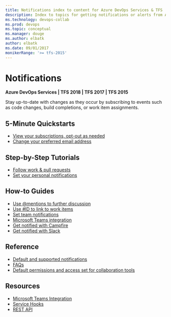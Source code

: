 ```yaml
---
title: Notifications index to content for Azure DevOps Services & TFS
description: Index to topics for getting notifications or alerts from Azure DevOps Services or TFS  
ms.technology: devops-collab
ms.prod: devops
ms.topic: conceptual
ms.manager: douge
ms.author: elbatk
author: elbatk
ms.date: 09/01/2017
monikerRange: '>= tfs-2015'
---
```



# Notifications  

**Azure DevOps Services | TFS 2018 | TFS 2017 | TFS 2015**
 
Stay up-to-date with changes as they occur by subscribing to events such as code changes, build completions, or work item assignments.  

<!---
## Overview
  [What are notifications?](about-notifications.md)
-->

## 5-Minute Quickstarts  
- [View your subscriptions, opt-out as needed](unsubscribe-default-notification.md)  
- [Change your preferred email address](change-email-address.md)  
 

## Step-by-Step Tutorials  
- [Follow work & pull requests](../boards/work-items/follow-work-items.md?toc=/azure/devops/notifications/toc.json&bc=/azure/devops/notifications/breadcrumb/toc.json) 
- [Set your personal notifications](howto-manage-personal-notifications.md)


<!---
## Concepts 

- [Events, subscriptions, notification types, and roles](events-subscribers-notification-types.md)
-->

## How-to Guides  
- [Use @mentions to further discussion](at-mentions.md)
- [Use #ID to link to work items](add-links-to-work-items.md) 
- [Set team notifications](howto-manage-team-notifications.md)
- [Microsoft Teams integration](../service-hooks/services/teams.md?toc=/azure/devops/notifications/toc.json&bc=/azure/devops/notifications/breadcrumb/toc.json)
- [Get notified with Campfire](../service-hooks/services/campfire.md?toc=/azure/devops/notifications/toc.json&bc=/azure/devops/notifications/breadcrumb/toc.json)
- [Get notified with Slack](../service-hooks/services//slack.md?toc=/azure/devops/notifications/toc.json&bc=/azure/devops/notifications/breadcrumb/toc.json)
  
## Reference

- [Default and supported notifications](oob-built-in-notifications.md)
- [FAQs](faq-notifications.md) 
- [Default permissions and access set for collaboration tools](../project/wiki/wiki-readme-permissions.md?toc=/azure/devops/notifications/toc.json&bc=/azure/devops/notifications/breadcrumb/toc.json) 


## Resources 
- [Microsoft Teams Integration](https://marketplace.visualstudio.com/items?itemname=ms-vsts.vss-services-teams) 
- [Service Hooks](../service-hooks/index.md)  
- [REST API](https://visualstudio.microsoft.com/en-us/docs/integrate/api/notification/subscriptions)  
